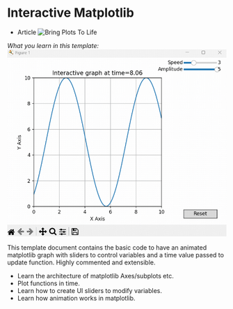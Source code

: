 # Interactive Matplotlib

- Article ![Bring Plots To Life](poro5.com/bringtolife)

*What you learn in this template:*
![Header](header.gif)

This template document contains the basic code to
have an animated matplotlib graph with sliders to control
variables and a time value passed to update function.
Highly commented and extensible.

- Learn the architecture of matplotlib Axes/subplots etc.
- Plot functions in time.
- Learn how to create UI sliders to modify variables.
- Learn how animation works in matplotlib.
